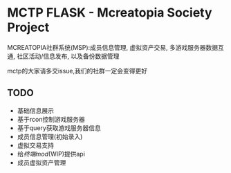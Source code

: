 # MCTP FLASK - Mcreatopia Society Project

MCREATOPIA社群系统(MSP):成员信息管理, 虚拟资产交易, 多游戏服务器数据互通, 社区活动/信息发布, 以及备份数据管理

mctp的大家请多交issue,我们的社群一定会变得更好

## TODO

- 基础信息展示
- 基于rcon控制游戏服务器
- 基于query获取游戏服务器信息
- 成员信息管理(初始录入)
- 虚拟交易支持
- 给*终端mod*(WIP)提供api
- 成员虚拟资产管理


